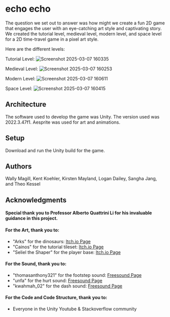# echo echo

The question we set out to answer was how might we create a fun 2D game that engages the user with an eye-catching art style and captivating story. 
We created the tutorial level, medieval level, modern level, and space level for a 2D time-travel game in a pixel art style.  

Here are the different levels: 

Tutorial Level:
![Screenshot 2025-03-07 160335](https://github.com/user-attachments/assets/16e7a6f3-7d2f-4583-b840-8709a64559a1)

Medieval Level: 
![Screenshot 2025-03-07 160253](https://github.com/user-attachments/assets/fab3eb68-b167-4220-a519-9afa5c27241f)

Modern Level: 
![Screenshot 2025-03-07 160611](https://github.com/user-attachments/assets/2acfea8c-ff0e-454d-b669-1481355fc271)

Space Level: 
![Screenshot 2025-03-07 160415](https://github.com/user-attachments/assets/8a056dec-dbbc-489a-a6e8-f15f4d4d9ad9)


## Architecture

The software used to develop the game was Unity. The version used was 2022.3.47f1. Aesprite was used for art and animations. 

## Setup

Download and run the Unity build for the game. 


## Authors

Wally Magill, Kent Koehler, Kirsten Mayland, Logan Dailey, Sangha Jang, and Theo Kessel

## Acknowledgments

#### Special thank you to Professor Alberto Quattrini Li for his invaluable guidance in this project. 

#### For the Art, thank you to:
* "Arks" for the dinosaurs: [Itch.io Page](https://arks.itch.io/dino-characters)
* "Cainos" for the tutorial tileset: [Itch.io Page](https://cainos.itch.io/pixel-art-top-down-basic)
* "Seliel the Shaper" for the player base: [Itch.io Page](https://seliel-the-shaper.itch.io/character-base)

#### For the Sound, thank you to:
* "thomasanthony321" for the footstep sound: [Freesound Page](https://freesound.org/people/thomasanthony321/sounds/682771/)
* "unfa" for the hurt sound: [Freesound Page](https://freesound.org/people/unfa/sounds/588557/)
* "kwahmah_02" for the dash sound: [Freesound Page](https://freesound.org/people/kwahmah_02/sounds/269289/)

#### For the Code and Code Structure, thank you to:
* Everyone in the Unity Youtube & Stackoverflow community 
